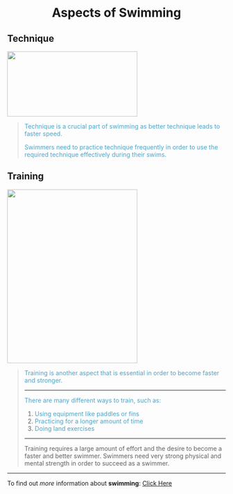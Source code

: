 
# <center> Aspects of Swimming </center>

## Technique
<img src="https://d32ydbgkw6ghe6.cloudfront.net/production/uploads/cover_images/dcb1c8ce2677774579e854d473897f11ec4c/i1080x475.jpg" width="300" height="150">

> <font color="#4ba3c7"> Technique is a crucial part of swimming as better technique leads to faster speed. </font>
> 
> <font color="#4ba3c7"> Swimmers need to practice technique frequently in order to use the required technique effectively during their swims. </font>

## Training
<img src="http://cen.acs.org/content/dam/cen/94/31/09431-cover-openercxd.jpg" width="300" height="400">

> <font color="#4ba3c7"> Training is another aspect that is essential in order to become faster and stronger. </font> 
> 
> -----
> <font color="#4ba3c7"> There are many different ways to train, such as: </font>
> 1. <font color="#4ba3c7"> Using equipment like paddles or fins </font>
> 2. <font color="#4ba3c7"> Practicing for a longer amount of time </font> 
> 3. <font color="#4ba3c7"> Doing land exercises </font>
> 
> -----
> Training requires a large amount of effort and the desire to become a faster and better swimmer.
> Swimmers need very strong physical and mental strength in order to succeed as a swimmer.
> 
-----

To find out *more* information about **swimming**: [Click Here](https://en.wikipedia.org/wiki/Swimming)

